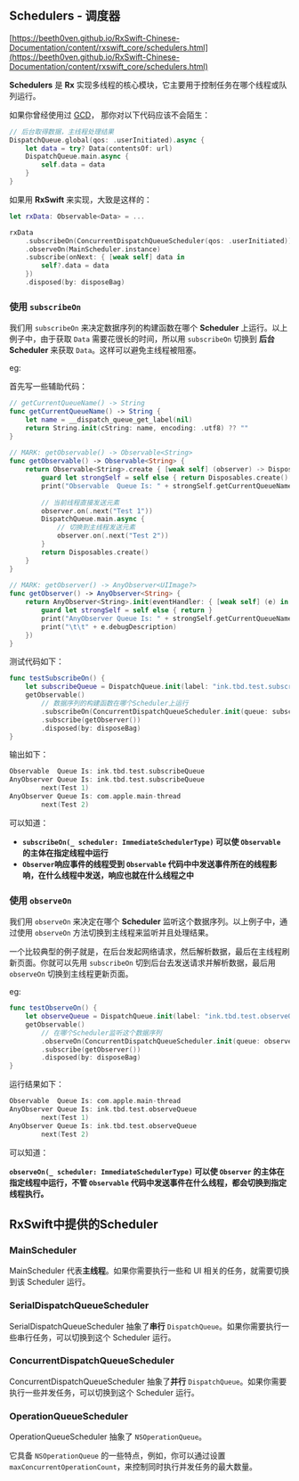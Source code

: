 
## Schedulers - 调度器

[https://beeth0ven.github.io/RxSwift-Chinese-Documentation/content/rxswift_core/schedulers.html](https://beeth0ven.github.io/RxSwift-Chinese-Documentation/content/rxswift_core/schedulers.html)

**Schedulers** 是 **Rx** 实现多线程的核心模块，它主要用于控制任务在哪个线程或队列运行。

如果你曾经使用过 [GCD](https://developer.apple.com/library/content/documentation/General/Conceptual/ConcurrencyProgrammingGuide/OperationQueues/OperationQueues.html#//apple_ref/doc/uid/TP40008091-CH102-SW1)， 那你对以下代码应该不会陌生：

```swift
// 后台取得数据，主线程处理结果
DispatchQueue.global(qos: .userInitiated).async {
    let data = try? Data(contentsOf: url)
    DispatchQueue.main.async {
        self.data = data
    }
}
```

如果用 **RxSwift** 来实现，大致是这样的：

```swift
let rxData: Observable<Data> = ...

rxData
    .subscribeOn(ConcurrentDispatchQueueScheduler(qos: .userInitiated))
    .observeOn(MainScheduler.instance)
    .subscribe(onNext: { [weak self] data in
        self?.data = data
    })
    .disposed(by: disposeBag)
```


### 使用 `subscribeOn`
我们用 `subscribeOn` 来决定数据序列的构建函数在哪个 **Scheduler** 上运行。以上例子中，由于获取 `Data` 需要花很长的时间，所以用 `subscribeOn` 切换到 **后台 Scheduler** 来获取 `Data`。这样可以避免主线程被阻塞。

eg:

首先写一些辅助代码：

```swift
// getCurrentQueueName() -> String
func getCurrentQueueName() -> String {
    let name = __dispatch_queue_get_label(nil)
    return String.init(cString: name, encoding: .utf8) ?? ""
}
    
// MARK: getObservable() -> Observable<String>
func getObservable() -> Observable<String> {
    return Observable<String>.create { [weak self] (observer) -> Disposable in
        guard let strongSelf = self else { return Disposables.create() }
        print("Observable  Queue Is: " + strongSelf.getCurrentQueueName())
        
        // 当前线程直接发送元素
        observer.on(.next("Test 1"))
        DispatchQueue.main.async {
            // 切换到主线程发送元素
            observer.on(.next("Test 2"))
        }
        return Disposables.create()
    }
}
    
// MARK: getObserver() -> AnyObserver<UIImage?>
func getObserver() -> AnyObserver<String> {
    return AnyObserver<String>.init(eventHandler: { [weak self] (e) in
        guard let strongSelf = self else { return }
        print("AnyObserver Queue Is: " + strongSelf.getCurrentQueueName())
        print("\t\t" + e.debugDescription)
    })
}
```

测试代码如下：

```swift
func testSubscribeOn() {
    let subscribeQueue = DispatchQueue.init(label: "ink.tbd.test.subscribeQueue")
    getObservable()
        // 数据序列的构建函数在哪个Scheduler上运行
        .subscribeOn(ConcurrentDispatchQueueScheduler.init(queue: subscribeQueue))
        .subscribe(getObserver())
        .disposed(by: disposeBag)
}
```

输出如下：

```swift
Observable  Queue Is: ink.tbd.test.subscribeQueue
AnyObserver Queue Is: ink.tbd.test.subscribeQueue
		next(Test 1)
AnyObserver Queue Is: com.apple.main-thread
		next(Test 2)
```

可以知道：

- **`subscribeOn(_ scheduler: ImmediateSchedulerType)` 可以使 `Observable` 的主体在指定线程中运行**
- **`Observer`响应事件的线程受到 `Observable` 代码中中发送事件所在的线程影响，在什么线程中发送，响应也就在什么线程之中**


### 使用 `observeOn`
我们用 `observeOn` 来决定在哪个 **Scheduler** 监听这个数据序列。以上例子中，通过使用 `observeOn` 方法切换到主线程来监听并且处理结果。

一个比较典型的例子就是，在后台发起网络请求，然后解析数据，最后在主线程刷新页面。你就可以先用 `subscribeOn` 切到后台去发送请求并解析数据，最后用 `observeOn` 切换到主线程更新页面。

eg: 

```swift
func testObserveOn() {
    let observeQueue = DispatchQueue.init(label: "ink.tbd.test.observeQueue")
    getObservable()
        // 在哪个Scheduler监听这个数据序列
        .observeOn(ConcurrentDispatchQueueScheduler.init(queue: observeQueue))
        .subscribe(getObserver())
        .disposed(by: disposeBag)
}
```

运行结果如下：

```swift
Observable  Queue Is: com.apple.main-thread
AnyObserver Queue Is: ink.tbd.test.observeQueue
		next(Test 1)
AnyObserver Queue Is: ink.tbd.test.observeQueue
		next(Test 2)
```

可以知道：

**`observeOn(_ scheduler: ImmediateSchedulerType)` 可以使 `Observer` 的主体在指定线程中运行，不管 `Observable` 代码中发送事件在什么线程，都会切换到指定线程执行。**


## RxSwift中提供的Scheduler

### MainScheduler
MainScheduler 代表**主线程**。如果你需要执行一些和 UI 相关的任务，就需要切换到该 Scheduler 运行。

### SerialDispatchQueueScheduler
SerialDispatchQueueScheduler 抽象了**串行** `DispatchQueue`。如果你需要执行一些串行任务，可以切换到这个 Scheduler 运行。

### ConcurrentDispatchQueueScheduler
ConcurrentDispatchQueueScheduler 抽象了**并行** `DispatchQueue`。如果你需要执行一些并发任务，可以切换到这个 Scheduler 运行。

### OperationQueueScheduler
OperationQueueScheduler 抽象了 `NSOperationQueue`。

它具备 `NSOperationQueue` 的一些特点，例如，你可以通过设置 `maxConcurrentOperationCount`，来控制同时执行并发任务的最大数量。

